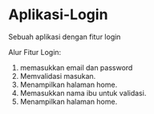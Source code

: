 # Aplikasi-Login
Sebuah aplikasi dengan fitur login

Alur Fitur Login:
  1. memasukkan email dan password
  2. Memvalidasi masukan.
  3. Menampilkan halaman home.
  4. Memasukkan nama ibu untuk validasi.
  5. Menampilkan halaman home.
